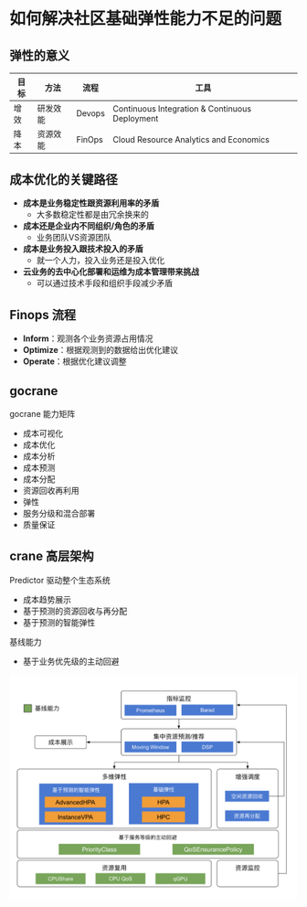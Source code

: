 # 如何解决社区基础弹性能力不足的问题

## 弹性的意义

| 目标 | 方法     | 流程   | 工具                                           |
| ---- | -------- | ------ | ---------------------------------------------- |
| 增效 | 研发效能 | Devops | Continuous Integration & Continuous Deployment |
| 降本 | 资源效能 | FinOps | Cloud Resource Analytics and Economics         |





##  成本优化的关键路径

* **成本是业务稳定性跟资源利用率的矛盾**
  * 大多数稳定性都是由冗余换来的
* **成本还是企业内不同组织/角色的矛盾**
  * 业务团队VS资源团队
* **成本是业务投入跟技术投入的矛盾**
  * 就一个人力，投入业务还是投入优化
* **云业务的去中心化部署和运维为成本管理带来挑战**
  * 可以通过技术手段和组织手段减少矛盾



## Finops 流程

* **Inform**：观测各个业务资源占用情况
* **Optimize**：根据观测到的数据给出优化建议
* **Operate**：根据优化建议调整





## gocrane

gocrane 能力矩阵

* 成本可视化
* 成本优化
* 成本分析
* 成本预测
* 成本分配
* 资源回收再利用
* 弹性
* 服务分级和混合部署
* 质量保证





## crane 高层架构

Predictor 驱动整个生态系统

* 成本趋势展示
* 基于预测的资源回收与再分配
* 基于预测的智能弹性

基线能力

* 基于业务优先级的主动回避
  

![](assets/crane.png)

